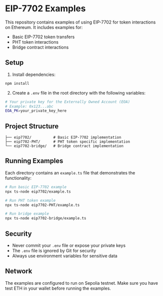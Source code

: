# EIP-7702 Examples

This repository contains examples of using EIP-7702 for token interactions on Ethereum. It includes examples for:

- Basic EIP-7702 token transfers
- PHT token interactions
- Bridge contract interactions

## Setup

1. Install dependencies:

```bash
npm install
```

2. Create a `.env` file in the root directory with the following variables:

```bash
# Your private key for the Externally Owned Account (EOA)
# Example: 0x123...abc
EOA_PK=your_private_key_here
```

## Project Structure

```
├── eip7702/          # Basic EIP-7702 implementation
├── eip7702-PHT/      # PHT token specific implementation
└── eip7702-bridge/   # Bridge contract implementation
```

## Running Examples

Each directory contains an `example.ts` file that demonstrates the functionality:

```bash
# Run basic EIP-7702 example
npx ts-node eip7702/example.ts

# Run PHT token example
npx ts-node eip7702-PHT/example.ts

# Run bridge example
npx ts-node eip7702-bridge/example.ts
```

## Security

- Never commit your `.env` file or expose your private keys
- The `.env` file is ignored by Git for security
- Always use environment variables for sensitive data

## Network

The examples are configured to run on Sepolia testnet. Make sure you have test ETH in your wallet before running the examples.
